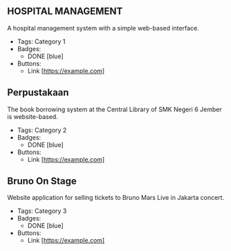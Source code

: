 ## HOSPITAL MANAGEMENT
A hospital management system with a simple web-based interface.
- Tags: Category 1
- Badges:
  - DONE [blue]
- Buttons:
  - Link [https://example.com]

## Perpustakaan
The book borrowing system at the Central Library of SMK Negeri 6 Jember is website-based.
- Tags: Category 2
- Badges:
  - DONE [blue]
- Buttons:
  - Link [https://example.com]

## Bruno On Stage
Website application for selling tickets to Bruno Mars Live in Jakarta concert.
- Tags: Category 3
- Badges:
  - DONE [blue]
- Buttons:
  - Link [https://example.com]